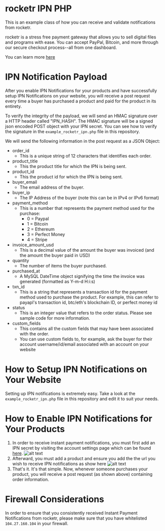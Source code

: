 # rocketr IPN  PHP
This is an example class of how you can receive and validate notifications from rocketr.

rocketr is a stress free payment gateway that allows you to sell digital files and programs with ease. You can accept PayPal, Bitcoin, and more through our secure checkout process--all from one dashboard.

You can learn more [here](http://rocketr.net)

# IPN Notification Payload
After you enable IPN Notifications for your products and have successfully setup IPN Notifications on your website, you will receive a post request every time a buyer has purchased a product and paid for the product in its entirety. 

To verify the integrity of the payload, we will send an HMAC signature over a HTTP header called "IPN_HASH". The HMAC signature will be a signed json encoded POST object with your IPN secret. You can see how to verify the signature in the `example_rocketr_ipn.php` file in this repository.

We will send the following information in the post request as a JSON Object:
 - order_id
   * This is a unique string of 12 characters that identifies each order.
 - product_title
   * This the product title for which the IPN is being sent.
 - product_id
   * This the product id for which the IPN is being sent.
 - buyer_email
   * The email address of the buyer.
 - buyer_ip
   * The IP Address of the buyer (note this can be in IPv4 or IPv6 format)
 - payment_method
   * This is a number that represents the payment method used for the purchase:
      * 0 = Paypal
      * 1 = Bitcoin
      * 2 = Ethereum
      * 3 = Perfect Money
      * 4 = Stripe 
 - invoice_amount_usd
   * This is a decimal value of the amount the buyer was invoiced (and the amount the buyer paid in USD)
 - quantity
   * The number of items the buyer purchased.
 - purchased_at
   * A MySQL DateTime object signifying the time the invoice was generated (formatted as Y-m-d H:i:s)
 - txn_id
   * This is a string that represents a transaction id for the payment method used to purchase the product. For example, this can refer to payapl's transaction id, btc/eth's blockchain ID, or perfect money id
 - status
   * This is an integer value that refers to the order status. Please see sample code for more information.
 - custom_fields
   * This contains all the custom fields that may have been associated with the order. 
   * You can use custom fields to, for example, ask the buyer for their account username/id/email associated with an account on your website


# How to Setup IPN Notifications on Your Website
Setting up IPN notifications is extremely easy. Take a look at the `example_rocketr_ipn.php` file in this repository and edit it to suit your needs.

# How to Enable IPN Notifications for Your Products

1. In order to receive instant payment notifications, you must first add an IPN secret by visiting the account settings page which can be found [here](https://rocketr.net/seller/settings/account). 
![alt text](http://i.imgur.com/4Bh9SWD.png "Screenshot")
2. Afterward, you must add a product and ensure you add the the url you wish to receive IPN notifications as show here
![alt text](http://i.imgur.com/xEQrmNf.png "Screenshot")
3. That's it. It's that simple. Now, whenever someone purchases your product, you will receive a post request (as shown above) containing order information.
 
# Firewall Considerations
In order to ensure that you consistently received Instant Payment Notifications from rocketr, please make sure that you have whitelisted `104.27.160.104` in your firewall. 
